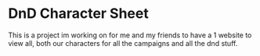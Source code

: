 # DnD Character Sheet

This is a project im working on for me and my friends to have a 1 website to view all, both our characters for all the campaigns and all the dnd stuff.

